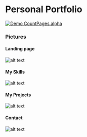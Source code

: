 # Personal Portfolio

[![Demo CountPages alpha](https://media.giphy.com/media/JRm3Wmar24FtnOGVdn/giphy.gif)](https://morbargig.github.io/)

### Pictures

#### Landing page

![alt text](https://raw.githubusercontent.com/morbargig/morbargig/master/images/readme/Screenshot%20(45).png)

#### My Skills

![alt text](https://raw.githubusercontent.com/morbargig/morbargig/master/images/readme/Screenshot%20(46).png)

#### My Projects

![alt text](https://raw.githubusercontent.com/morbargig/morbargig/master/images/readme/Screenshot%20(47).png)

#### Contact 

![alt text](https://raw.githubusercontent.com/morbargig/morbargig/master/images/readme/Screenshot%20(48).png)

